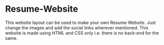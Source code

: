 # Resume-Website

This website layout can be used to make your own Resume Website. Just change the images and add the social links wherever mentioned. This website is made using HTML and CSS only i.e. there is no back-end for the same.
